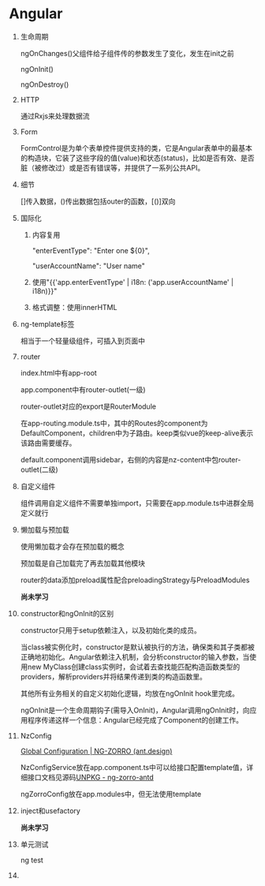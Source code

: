 # Angular

1. 生命周期

   ngOnChanges()父组件给子组件传的参数发生了变化，发生在init之前

   ngOnInit()

   ngOnDestroy()

2. HTTP

   通过Rxjs来处理数据流

3. Form

   FormControl是为单个表单控件提供支持的类，它是Angular表单中的最基本的构造块，它装了这些字段的值(value)和状态(status)，比如是否有效、是否脏（被修改过）或是否有错误等，并提供了一系列公共API。
   
3. 细节

   []传入数据，()传出数据包括outer的函数，[()]双向
   
3. 国际化

   1. 内容复用
   
      "enterEventType": "Enter one ${0}",
   
      "userAccountName": "User name"
   
   2. 使用"{{'app.enterEventType' | i18n: ('app.userAccountName' | i18n)}}"
   
   3. 格式调整：使用innerHTML
   
3. ng-template标签

   相当于一个轻量级组件，可插入到页面中
   
3. router

   index.html中有app-root
   
   app.component中有router-outlet(一级)
   
   router-outlet对应的export是RouterModule
   
   在app-routing.module.ts中，其中的Routes的component为DefaultComponent，children中为子路由。keep类似vue的keep-alive表示该路由需要缓存。
   
   default.component调用sidebar，右侧的内容是nz-content中包router-outlet(二级)
   
3. 自定义组件

   组件调用自定义组件不需要单独import，只需要在app.module.ts中进群全局定义就行
   
3. 懒加载与预加载

   使用懒加载才会存在预加载的概念
   
   预加载是自己加载完了再去加载其他模块
   
   router的data添加preload属性配合preloadingStrategy与PreloadModules
   
   **尚未学习**
   
3. constructor和ngOnInit的区别

   constructor只用于setup依赖注入，以及初始化类的成员。
   
   当class被实例化时，constructor是默认被执行的方法，确保类和其子类都被正确地初始化。Angular依赖注入机制，会分析constructor的输入参数，当使用new MyClass创建class实例时，会试着去查找能匹配构造函数类型的providers，解析providers并将结果传递到类的构造函数里。
   
   其他所有业务相关的自定义初始化逻辑，均放在ngOnInit hook里完成。
   
   ngOnInit是一个生命周期钩子(需导入OnInit)，Angular调用ngOnInit时，向应用程序传递这样一个信息：Angular已经完成了Component的创建工作。
   
3. NzConfig

   [Global Configuration | NG-ZORRO (ant.design)](https://ng.ant.design/docs/global-config/en)
   
   NzConfigService放在app.component.ts中可以给接口配置template值，详细接口文档见源码[UNPKG - ng-zorro-antd](https://unpkg.com/browse/ng-zorro-antd@9.3.0/core/config/config.d.ts)
   
   ngZorroConfig放在app.modules中，但无法使用template
   
3. inject和usefactory

   **尚未学习**
   
3. 单元测试

   ng test
   
   
   
3. 

   





